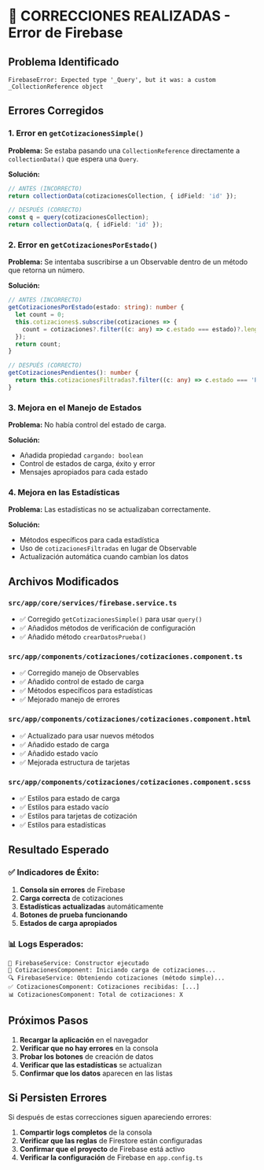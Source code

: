 # 🔧 CORRECCIONES REALIZADAS - Error de Firebase

## Problema Identificado
```
FirebaseError: Expected type '_Query', but it was: a custom _CollectionReference object
```

## Errores Corregidos

### 1. **Error en `getCotizacionesSimple()`**
**Problema:** Se estaba pasando una `CollectionReference` directamente a `collectionData()` que espera una `Query`.

**Solución:**
```typescript
// ANTES (INCORRECTO)
return collectionData(cotizacionesCollection, { idField: 'id' });

// DESPUÉS (CORRECTO)
const q = query(cotizacionesCollection);
return collectionData(q, { idField: 'id' });
```

### 2. **Error en `getCotizacionesPorEstado()`**
**Problema:** Se intentaba suscribirse a un Observable dentro de un método que retorna un número.

**Solución:**
```typescript
// ANTES (INCORRECTO)
getCotizacionesPorEstado(estado: string): number {
  let count = 0;
  this.cotizaciones$.subscribe(cotizaciones => {
    count = cotizaciones?.filter((c: any) => c.estado === estado)?.length || 0;
  });
  return count;
}

// DESPUÉS (CORRECTO)
getCotizacionesPendientes(): number {
  return this.cotizacionesFiltradas?.filter((c: any) => c.estado === 'Pendiente').length || 0;
}
```

### 3. **Mejora en el Manejo de Estados**
**Problema:** No había control del estado de carga.

**Solución:**
- Añadida propiedad `cargando: boolean`
- Control de estados de carga, éxito y error
- Mensajes apropiados para cada estado

### 4. **Mejora en las Estadísticas**
**Problema:** Las estadísticas no se actualizaban correctamente.

**Solución:**
- Métodos específicos para cada estadística
- Uso de `cotizacionesFiltradas` en lugar de Observable
- Actualización automática cuando cambian los datos

## Archivos Modificados

### `src/app/core/services/firebase.service.ts`
- ✅ Corregido `getCotizacionesSimple()` para usar `query()`
- ✅ Añadidos métodos de verificación de configuración
- ✅ Añadido método `crearDatosPrueba()`

### `src/app/components/cotizaciones/cotizaciones.component.ts`
- ✅ Corregido manejo de Observables
- ✅ Añadido control de estado de carga
- ✅ Métodos específicos para estadísticas
- ✅ Mejorado manejo de errores

### `src/app/components/cotizaciones/cotizaciones.component.html`
- ✅ Actualizado para usar nuevos métodos
- ✅ Añadido estado de carga
- ✅ Añadido estado vacío
- ✅ Mejorada estructura de tarjetas

### `src/app/components/cotizaciones/cotizaciones.component.scss`
- ✅ Estilos para estado de carga
- ✅ Estilos para estado vacío
- ✅ Estilos para tarjetas de cotización
- ✅ Estilos para estadísticas

## Resultado Esperado

### ✅ Indicadores de Éxito:
1. **Consola sin errores** de Firebase
2. **Carga correcta** de cotizaciones
3. **Estadísticas actualizadas** automáticamente
4. **Botones de prueba funcionando**
5. **Estados de carga apropiados**

### 📊 Logs Esperados:
```
🔧 FirebaseService: Constructor ejecutado
🚀 CotizacionesComponent: Iniciando carga de cotizaciones...
🔍 FirebaseService: Obteniendo cotizaciones (método simple)...
✅ CotizacionesComponent: Cotizaciones recibidas: [...]
📊 CotizacionesComponent: Total de cotizaciones: X
```

## Próximos Pasos

1. **Recargar la aplicación** en el navegador
2. **Verificar que no hay errores** en la consola
3. **Probar los botones** de creación de datos
4. **Verificar que las estadísticas** se actualizan
5. **Confirmar que los datos** aparecen en las listas

## Si Persisten Errores

Si después de estas correcciones siguen apareciendo errores:

1. **Compartir logs completos** de la consola
2. **Verificar que las reglas** de Firestore están configuradas
3. **Confirmar que el proyecto** de Firebase está activo
4. **Verificar la configuración** de Firebase en `app.config.ts` 